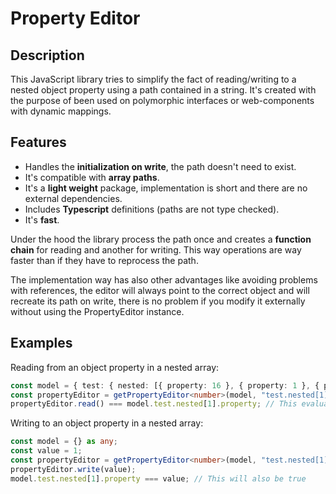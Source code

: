 # Property Editor

## Description

This JavaScript library tries to simplify the fact of reading/writing to a nested object property using a path contained in a string.
It's created with the purpose of been used on polymorphic interfaces or web-components with dynamic mappings.

## Features

* Handles the <b>initialization on write</b>, the path doesn't need to exist.
* It's compatible with <b>array paths</b>.
* It's a <b>light weight</b> package, implementation is short and there are no external dependencies.
* Includes <b>Typescript</b> definitions (paths are not type checked).
* It's <b>fast</b>. 

Under the hood the library process the path once and creates a <b>function chain</b> for reading and another for writing.
This way operations are way faster than if they have to reprocess the path.

The implementation way has also other advantages like avoiding problems with references, 
the editor will always point to the correct object and will recreate its path on write, 
there is no problem if you modify it externally without using the PropertyEditor instance.

## Examples

Reading from an object property in a nested array:

```ts
const model = { test: { nested: [{ property: 16 }, { property: 1 }, { property: 1992 }] } };
const propertyEditor = getPropertyEditor<number>(model, "test.nested[1].property");
propertyEditor.read() === model.test.nested[1].property; // This evaluates to true

```

Writing to an object property in a nested array:

```ts
const model = {} as any;
const value = 1;
const propertyEditor = getPropertyEditor<number>(model, "test.nested[1].property");
propertyEditor.write(value);
model.test.nested[1].property === value; // This will also be true

```